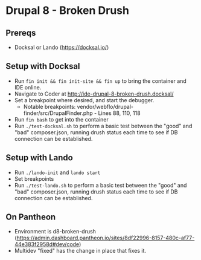 # Drupal 8 - Broken Drush

## Prereqs
- Docksal or Lando
(https://docksal.io/)

## Setup with Docksal
- Run `fin init && fin init-site && fin up` to bring the container and IDE online.
- Navigate to Coder at http://ide-drupal-8-broken-drush.docksal/
- Set a breakpoint where desired, and start the debugger.
  - Notable breakpoints:
  vendor/webflo/drupal-finder/src/DrupalFinder.php - Lines 88, 110, 118
- Run `fin bash` to get into the container
- Run `./test-docksal.sh` to perform a basic test between the "good" and "bad" composer.json, running drush status each time to see if DB connection can be established.

## Setup with Lando
- Run `./lando-init` and `lando start`
- Set breakpoints
- Run `./test-lando.sh` to perform a basic test between the "good" and "bad" composer.json, running drush status each time to see if DB connection can be established.

## On Pantheon
- Environment is d8-broken-drush (https://admin.dashboard.pantheon.io/sites/8df22996-8157-480c-af77-44e383f2958d#dev/code)
- Multidev "fixed" has the change in place that fixes it.
